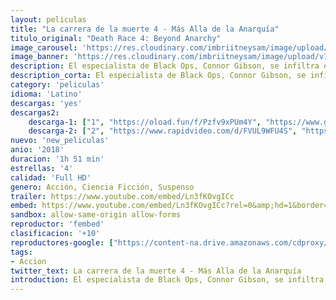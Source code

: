 ```yaml
---
layout: peliculas
title: "La carrera de la muerte 4 - Más Alla de la Anarquía"
titulo_original: "Death Race 4: Beyond Anarchy"
image_carousel: 'https://res.cloudinary.com/imbriitneysam/image/upload/v1542490056/muerte-poster-min.jpg'
image_banner: 'https://res.cloudinary.com/imbriitneysam/image/upload/v1542490056/muerte-banner-min.jpg'
description: El especialista de Black Ops, Connor Gibson, se infiltra en una prisión de máxima seguridad para derrotar al legendario conductor Frankenstein en una violenta y brutal carrera de autos.
description_corta: El especialista de Black Ops, Connor Gibson, se infiltra en una prisión de máxima seguridad para derrotar al legendario conductor Frankenstein en una violenta y brutal carrera de autos.
category: 'peliculas'
idioma: 'Latino'
descargas: 'yes'
descargas2:
    descarga-1: ["1", "https://oload.fun/f/Pzfv9xPUm4Y", "https://www.google.com/s2/favicons?domain=openload.co","OpenLoad","https://res.cloudinary.com/imbriitneysam/image/upload/v1541473684/mexico.png", "Latino", "Full HD"]
    descarga-2: ["2", "https://www.rapidvideo.com/d/FVUL9WFU4S", "https://www.google.com/s2/favicons?domain=www.rapidvideo.com","RapidVideo","https://res.cloudinary.com/imbriitneysam/image/upload/v1541473684/mexico.png", "Latino", "Full HD"]
nuevo: 'new_peliculas'
anio: '2018'
duracion: '1h 51 min'
estrellas: '4'
calidad: 'Full HD'
genero: Acción, Ciencia Ficción, Suspenso
trailer: https://www.youtube.com/embed/Ln3fKOvgICc
embed: https://www.youtube.com/embed/Ln3fKOvgICc?rel=0&amp;hd=1&border=0&wmode=opaque&enablejsapi=1&modestbranding=1&controls=1&showinfo=1
sandbox: allow-same-origin allow-forms
reproductor: 'fembed'
clasificacion: '+10'
reproductores-google: ["https://content-na.drive.amazonaws.com/cdproxy/share/anQCqzpreIIKAZQp2Ihn6VqoKZL41JPYRwj6U2TbKdk/nodes/XPBa4l5hRLOUjuIpeOsceA?nonce=W6f_Un327Pc0MO8GVbU6xPvanrpkKBl8H2QOr9wDBk73kCbUVeOxXJ7O9OUpda2v"]
tags:
- Accion
twitter_text: La carrera de la muerte 4 - Más Alla de la Anarquía
introduction: El especialista de Black Ops, Connor Gibson, se infiltra en una prisión de máxima seguridad para derrotar al legendario conductor Frankenstein en una violenta y brutal carrera de autos.
---
```












